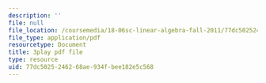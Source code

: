 ```yaml
---
description: ''
file: null
file_location: /coursemedia/18-06sc-linear-algebra-fall-2011/77dc5025246268ae934fbee182e5c568_M0Sa8fLOajA.pdf
file_type: application/pdf
resourcetype: Document
title: 3play pdf file
type: resource
uid: 77dc5025-2462-68ae-934f-bee182e5c568
---
```

